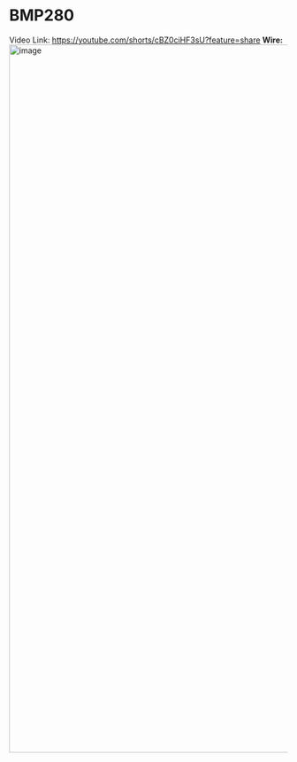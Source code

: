 # BMP280
Video Link:
https://youtube.com/shorts/cBZ0ciHF3sU?feature=share
**Wire:**<img width="960" height="1280" alt="image" src="https://github.com/user-attachments/assets/c2692952-c76a-4db4-a281-2bbb914f8e79" />
